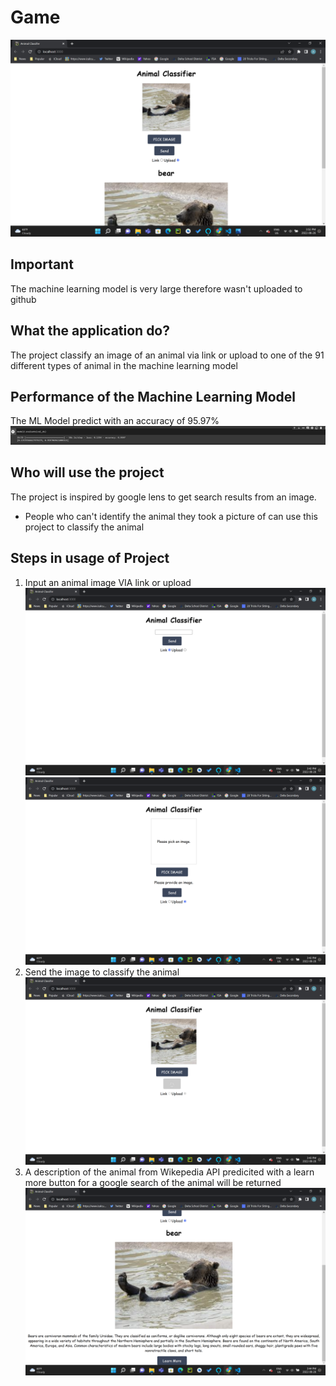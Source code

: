 # Game
![alt text](https://github.com/alexlee78980/animal-classification/blob/main/images_animal_classifier/Screenshot%20(17).png)
## Important
The machine learning model is very large therefore wasn't uploaded to github
## What the application do?
The project classify an image of an animal via link or upload to one of the 91 different types of animal in the machine learning model
## Performance of the Machine Learning Model
The ML Model predict with an accuracy of 95.97%
![alt text](https://github.com/alexlee78980/animal-classification/blob/main/images_animal_classifier/Screenshot%202022-08-26%20025547.jpg)
## Who will use the project
The project is inspired by google lens to get search results from an image. 
- People who can't identify the animal they took a picture of can use this project to classify the animal
## Steps in usage of Project
1) Input an animal image VIA link or upload
 ![alt text](https://github.com/alexlee78980/animal-classification/blob/main/images_animal_classifier/Screenshot%20(13).png)
 ![alt text](https://github.com/alexlee78980/animal-classification/blob/main/images_animal_classifier/Screenshot%20(14).png)
2) Send the image to classify the animal
 ![alt text](https://github.com/alexlee78980/animal-classification/blob/main/images_animal_classifier/Screenshot%20(15).png)
3) A description of the animal from Wikepedia API predicited with a learn more button for a google search of the animal will be returned
![alt text](https://github.com/alexlee78980/animal-classification/blob/main/images_animal_classifier/Screenshot%20(16).png)
